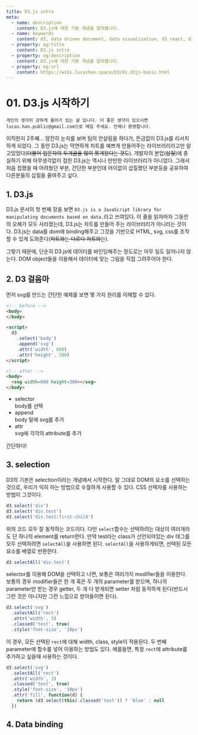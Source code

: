 ```yaml
---
title: D3.js intro
meta:
  - name: description
    content: D3.js에 대한 기본 개념을 알아봅니다.
  - name: keywords
    content: d3, data driven document, data visualization, d3 react, d3.js, browser chart
  - property: og:title
    content: D3.js intro
  - property: og:description
    content: D3.js에 대한 기본 개념을 알아봅니다.
  - property: og:url
    content: https://wiki.lucashan.space/D3/01.d3js-basic.html
---
```


# 01. D3.js 시작하기

`개인의 생각이 강하게 들어가 있는 글 입니다. 더 좋은 생각이 있으시면 lucas.han.public@gmail.com으로 메일 주세요. 언제나 환영합니다.`

이직한지 2주쨰... 얌전히 눈치를 보며 팀의 안살림을 하다가, 뜬금없이 D3.js를 리서치하게 되었다. 그 동안 D3.js는 막연하게 차트를 예쁘게 만들어주는 라이브러리라고만 알고있었다(~~더불어 입문자의 두개골을 많이 쪼개왔다는 것도~~). 개발자의 본업(~~삽질~~)에 충실하기 위해 아무생각없이 접한 D3.js는 역시나 만만한 라이브러리가 아니었다. 그래서 처음 접했을 때 어려웠던 부분, 간단한 부분인데 어이없이 삽질했던 부분등을 공유하여 다른분들의 삽질을 줄여주고 싶다.

## 1. D3.js
D3.js 문서의 첫 번째 장을 보면 `D3.js is a JavaScript library for manipulating documents based on data.`라고 쓰여있다. 이 줄을 읽자마자 그동안의 오해가 모두 사라졌는데, D3.js는 차트를 만들어 주는 라이브러리가 아니라는 것이다. D3.js는 data를 dom에 binding해주고 그것을 기반으로 HTML, svg, css를 조작할 수 있게 도와준다(~~차트와는 다르다 차트와는~~).

그렇기 때문에, 단순히 D3.js에 데이터를 바인딩해주는 정도로는 아무 일도 일어나지 않는다. DOM object들을 이용해서 데이터에 맞는 그림을 직접 그려주어야 한다.

## 2. D3 걸음마
먼저 svg를 만드는 간단한 예제를 보면 몇 가지 원리를 이해할 수 있다.

```html
<!-- before -->
<body>
</body>

<script>
  d3
    .select('body')
    .append('svg')
    .attr('width', 800)
    .attr('height', 300)
</script>

<!-- after -->
<body>
  <svg width=800 height=300></svg>
</body>
```

  - selector  
    body를 선택
  - append  
    body 밑에 svg를 추가
  - attr  
    svg에 각각의 attribute를 추가

간단하다!

## 3. selection
  D3의 기본은 selection이라는 개념에서 시작한다. 말 그대로 DOM의 요소를 선택하는 것으로, 우리가 익히 아는 방법으로 수월하게 사용할 수 있다. CSS 선택자를 사용하는 방법이 그것이다.

  ```javascript
  d3.select('div')
  d3.select('div.test')
  d3.select('div.test:first-child')
  ```

  위의 코드 모두 잘 동작하는 코드이다. 다만 `select`함수는 선택하려는 대상이 여러개라도 단 하나의 element를 return한다. 만약 test라는 class가 선언되어있는 div 태그를 모두 선택하려면 `selectAll`을 사용하면 된다. `selectAll`을 사용하게되면, 선택된 모든 요소를 배열로 반환한다.

  ```javascript
  d3.selectAll('div.test')
  ```

  selector를 이용해 DOM을 선택하고 나면, 보통은 여러가지 modifier들을 이용한다. 보통의 경우 modifier들은 한 개 혹은 두 개의 parameter를 받으며, 하나의 parameter만 받는 경우 getter, 두 개 다 받게되면 setter 처럼 동작하게 된다(반드시 그런 것은 아니지만 그런 느낌으로 받아들이면 된다).

  ```javascript
  d3.select('svg')
    .selectAll('rect')
    .attr('width', 3)
    .classed('test', true)
    .style('font-size', '10px')
  ```

  이 경우, 모든 선택된 `rect`에 대해 width, class, style이 적용된다. 두 번째 parameter에 함수를 넣어 이용하는 방법도 있다. 예를들면, 특정 `rect`에 attribute를 추가하고 싶을때 사용하는 것이다.

  ```javascript
  d3.select('svg')
    .selectAll('rect')
    .attr('width', 3)
    .classed('test', true)
    .style('font-size', '10px')
    .attr('fill', function(d) {
      return (d3.select(this).classed('test')) ? 'blue' : null
    })
  ```

## 4. Data binding